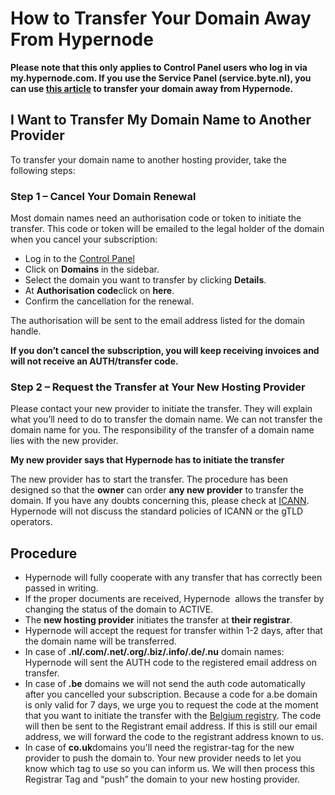 <!-- source: https://support.hypernode.com/en/services/domains/how-to-transfer-your-domain-away-from-hypernode/ -->

# How to Transfer Your Domain Away From Hypernode

**Please note that this only applies to Control Panel users who log in via my.hypernode.com. If you use the Service Panel (service.byte.nl), you can use [this article](https://support.hypernode.com/en/services/domains/how-to-transfer-your-domain-name-to-another-provider) to transfer your domain away from Hypernode.**

## **I Want to Transfer My Domain Name to Another Provider**

To transfer your domain name to another hosting provider, take the following steps:

### **Step 1 – Cancel Your Domain Renewal**

Most domain names need an authorisation code or token to initiate the transfer. This code or token will be emailed to the legal holder of the domain when you cancel your subscription:

- Log in to the [Control Panel](https://my.hypernode.com/)
- Click on **Domains** in the sidebar.
- Select the domain you want to transfer by clicking **Details**.
- At **Authorisation code**click on **here**.
- Confirm the cancellation for the renewal.

The authorisation will be sent to the email address listed for the domain handle.

**If you don’t cancel the subscription, you will keep receiving invoices and will not receive an AUTH/transfer code.**

### **Step 2 – Request the Transfer at Your New Hosting Provider**

Please contact your new provider to initiate the transfer. They will explain what you’ll need to do to transfer the domain name. We can not transfer the domain name for you. The responsibility of the transfer of a domain name lies with the new provider.

**My new provider says that Hypernode has to initiate the transfer**

The new provider has to start the transfer. The procedure has been designed so that the **owner** can order **any new provider** to transfer the domain. If you have any doubts concerning this, please check at [ICANN](http://www.icann.org/). Hypernode will not discuss the standard policies of ICANN or the gTLD operators.

## **Procedure**

- Hypernode will fully cooperate with any transfer that has correctly been passed in writing.
- If the proper documents are received, Hypernode  allows the transfer by changing the status of the domain to ACTIVE.
- The **new hosting provider** initiates the transfer at **their registrar**.
- Hypernode will accept the request for transfer within 1-2 days, after that the domain name will be transferred.
- In case of **.nl/.com/.net/.org/.biz/.info/.de/.nu** domain names: Hypernode will sent the AUTH code to the registered email address on transfer.
- In case of **.be** domains we will not send the auth code automatically after you cancelled your subscription. Because a code for a.be domain is only valid for 7 days, we urge you to request the code at the moment that you want to initiate the transfer with the [Belgium registry](https://www.dnsbelgium.be/nl). The code will then be sent to the Registrant email address. If this is still our email address, we will forward the code to the registrant address known to us.
- In case of **co.uk**domains you'll need the registrar-tag for the new provider to push the domain to. Your new provider needs to let you know which tag to use so you can inform us. We will then process this Registrar Tag and “push” the domain to your new hosting provider.

